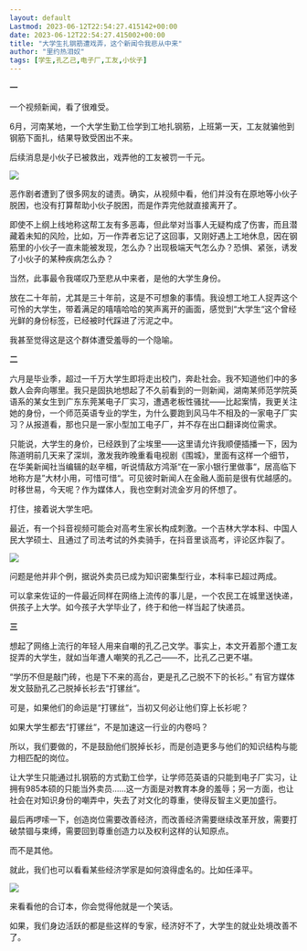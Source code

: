```yaml
---
layout: default
Lastmod: 2023-06-12T22:54:27.415142+00:00
date: 2023-06-12T22:54:27.415002+00:00
title: "大学生扎钢筋遭戏弄，这个新闻令我悲从中来"
author: "里约热泪奴"
tags: [学生,孔乙己,电子厂,工友,小伙子]
---
```


**一**

一个视频新闻，看了很难受。

6月，河南某地，一个大学生勤工俭学到工地扎钢筋，上班第一天，工友就骗他到钢筋下面扎，结果导致受困出不来。

后续消息是小伙子已被救出，戏弄他的工友被罚一千元。

![](https://images.weserv.nl/?url=https%3A//mmbiz.qpic.cn/sz_mmbiz_jpg/TKrTTj6vglziaKUta4u9RJcygfdrDp7BqaEbagP1J3RRlNjeecMY0J2nIcKXMBEPPRc46icFh8qHib0QQ3NEv6p6w/640%3Fwx_fmt%3Djpeg)

恶作剧者遭到了很多网友的谴责。确实，从视频中看，他们并没有在原地等小伙子脱困，也没有打算帮助小伙子脱困，而是作弄完他就直接离开了。

即使不上纲上线地称这帮工友有多恶毒，但此举对当事人无疑构成了伤害，而且潜藏着未知的风险，比如，万一作弄者忘记了这回事，又刚好遇上工地休息，因在钢筋里的小伙子一直未能被发现，怎么办？出现极端天气怎么办？恐惧、紧张，诱发了小伙子的某种疾病怎么办？

当然，此事最令我嗟叹乃至悲从中来者，是他的大学生身份。

放在二十年前，尤其是三十年前，这是不可想象的事情。我设想工地工人捉弄这个可怜的大学生，带着满足的嘻嘻哈哈的笑声离开的画面，感觉到“大学生“这个曾经光鲜的身份标签，已经被时代踩进了污泥之中。

我甚至觉得这是这个群体遭受羞辱的一个隐喻。

**二**

六月是毕业季，超过一千万大学生即将走出校门，奔赴社会。我不知道他们中的多数人会奔向哪里。我只是固执地想起了不久前看到的一则新闻，湖南某师范学院英语系的某女生到广东东莞某电子厂实习，遭遇老板性骚扰——比起案情，我更关注她的身份，一个师范英语专业的学生，为什么要跑到风马牛不相及的一家电子厂实习？从报道看，那也只是一家小型加工电子厂，并不存在出口翻译岗位需求。

只能说，大学生的身价，已经跌到了尘埃里——这里请允许我顺便插播一下，因为陈道明前几天来了深圳，激发我昨晚重看电视剧《围城》，里面有这样一个细节，在华美新闻社当编辑的赵辛楣，听说情敌方鸿渐“在一家小银行里做事“，居高临下地称方是”大材小用，可惜可惜“。可见彼时新闻人在金融人面前是很有优越感的。时移世易，今天呢？作为媒体人，我也空剩对流金岁月的怀想了。

打住，接着说大学生吧。

最近，有一个抖音视频可能会对高考生家长构成刺激。一个吉林大学本科、中国人民大学硕士、且通过了司法考试的外卖骑手，在抖音里谈高考，评论区炸裂了。

![](https://images.weserv.nl/?url=https%3A//mmbiz.qpic.cn/sz_mmbiz_jpg/TKrTTj6vglziaKUta4u9RJcygfdrDp7BqIt8djvbtBT5D0vX9nzdvalVBy53xWdiahgibSUOsXCbBUL35rttAciakg/640%3Fwx_fmt%3Djpeg)

问题是他并非个例，据说外卖员已成为知识密集型行业，本科率已超过两成。

可以拿来佐证的一件最近同样在网络上流传的事儿是，一个农民工在城里送快递，供孩子上大学。如今孩子大学毕业了，终于和他一样当起了快递员。

**三**

想起了网络上流行的年轻人用来自嘲的孔乙己文学。事实上，本文开着那个遭工友捉弄的大学生，就如当年遭人嘲笑的孔乙己——不，比孔乙己更不堪。

“学历不但是敲门砖，也是下不来的高台，更是孔乙己脱不下的长衫。” 有官方媒体发文鼓励孔乙己脱掉长衫去“打镙丝“。

可是，如果他们的命运是“打镙丝“，当初又何必让他们穿上长衫呢？

如果大学生都去“打镙丝“，不是加速这一行业的内卷吗？

所以，我们要做的，不是鼓励他们脱掉长衫，而是创造更多与他们的知识结构与能力相匹配的岗位。

让大学生只能通过扎钢筋的方式勤工俭学，让学师范英语的只能到电子厂实习，让拥有985本硕的只能当外卖员……这一方面是对教育本身的羞辱；另一方面，也让社会在对知识身份的嘲弄中，失去了对文化的尊重，使得反智主义更加盛行。

最后再啰嗦一下，创造岗位需要改善经济，而改善经济需要继续改革开放，需要打破禁锢与束缚，需要回到尊重创造力以及权利这样的认知原点。

而不是其他。

就此，我们也可以看看某些经济学家是如何浪得虚名的。比如任泽平。

![](https://images.weserv.nl/?url=https%3A//mmbiz.qpic.cn/sz_mmbiz_jpg/TKrTTj6vglziaKUta4u9RJcygfdrDp7BqrNYGpvISg8jq20lN2Ys96DR4NYzC3F6CjHYgtufzwuGuEQ0SmBtnKw/640%3Fwx_fmt%3Djpeg)

来看看他的合订本，你会觉得他就是一个笑话。

如果，我们身边活跃的都是些这样的专家，经济好不了，大学生的就业处境改善不了。

